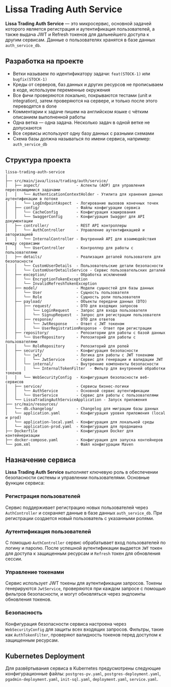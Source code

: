 # Lissa Trading Auth Service

**Lissa Trading Auth Service** — это микросервис, основной задачей которого является регистрация и аутентификация
пользователей, а также выдача JWT и Refresh токенов для дальнейшего доступа к другим сервисам. Данные о пользователях
хранятся в базе данных `auth_service_db`.

## Разработка на проекте

- Ветки называем по идентификатору задачи: `feat(STOCK-1)` или `bugfix(STOCK-1)`
- Креды от серверов, баз данных и других ресурсов не прописываем в коде, используем переменные окружения
- Все фичи проверяются локально, покрываются тестами (unit и integration), затем проверяются на сервере, и только после
  этого переводятся в done
- Комментарии к задаче пишем на английском языке с чётким описанием выполненной работы
- Одна ветка — одна задача. Несколько задач в одной ветке не допускаются
- Все сервисы используют одну базу данных с разными схемами
- Схема базы должна называться по имени сервиса, например: `auth_service_db`

## Структура проекта

```text
lissa-trading-auth-service
│
├── src/main/java/lissa/trading/auth/service/
│   ├── aspect/                - Аспекты (AOP) для управления пересекающимися задачами
│   │   └── AuthenticationContextHolder - Утилита для хранения данных аутентификации в потоке
│   │   └── LogEndpointAspect  - Логирование вызовов конечных точек
│   ├── config/                - Файлы конфигурации сервиса
│   │   └── CacheConfig        - Конфигурация кэширования
│   │   └── SwaggerConfig      - Конфигурация Swagger для API документации
│   ├── controller/            - REST API контроллеры
│   │   └── AuthController     - Управление аутентификацией и авторизацией
│   │   └── InternalController - Внутренний API для взаимодействия между сервисами
│   │   └── UserController     - Контроллер для работы с пользователями
│   ├── details/               - Реализация деталей пользователя для безопасности
│   │   └── CustomUserDetails  - Пользовательские детали безопасности
│   │   └── CustomUserDetailsService - Сервис пользовательских деталей
│   ├── exception/             - Обработка исключений
│   │   └── EncryptionTokenException
│   │   └── InvalidRefreshTokenException
│   ├── model/                 - Модели сущностей для базы данных
│   │   └── User               - Сущность пользователя
│   │   └── Role               - Сущность роли пользователя
│   ├── payload/               - Объекты передачи данных (DTO)
│   │   ├── request/           - DTO для входящих запросов
│   │   │   └── LoginRequest   - Запрос для входа пользователя
│   │   │   └── SignupRequest  - Запрос для регистрации пользователя
│   │   ├── response/          - DTO для ответов
│   │   │   └── JwtResponse    - Ответ с JWT токеном
│   │   │   └── UserRegistrationResponse - Ответ при регистрации
│   ├── repository/            - Репозитории для работы с базой данных
│   │   └── UserRepository     - Репозиторий для работы с пользователями
│   │   └── RoleRepository     - Репозиторий для ролей
│   ├── security/              - Конфигурация безопасности
│   │   └── jwt/               - Логика для работы с JWT токенами
│   │   │   └── JwtService     - Сервис для генерации и валидации JWT
│   │   └── internal/          - Внутренние компоненты безопасности
│   │   │   └── InternalTokenFilter  - Фильтр для внутренней обработки токенов
│   │   └── WebSecurityConfig  - Конфигурация безопасности веб-сервисов
│   ├── service/               - Сервисы бизнес-логики
│   │   └── AuthService        - Основной сервис аутентификации
│   │   └── UserService        - Сервис для работы с пользователями
│   └── LissaTradingAuthServiceApplication - Запуск приложения
├── src/main/resources/
│   └── db.changelog/          - Changelog для миграции базы данных
│   └── application.yaml       - Конфигурация уровня приложения (local и prod)
│   └── application-local.yaml - Конфигурация для локальной среды
│   └── application-prod.yaml  - Конфигурация для продакшена
├── Dockerfile                 - Конфигурация Docker для контейнеризации
├── docker-compose.yaml        - Конфигурация для запуска контейнеров
└── pom.xml                    - Файл конфигурации Maven
```

## Назначение сервиса

**Lissa Trading Auth Service** выполняет ключевую роль в обеспечении безопасности системы и управлении пользователями.
Основные функции сервиса:

### Регистрация пользователей

Сервис поддерживает регистрацию новых пользователей через `AuthController` и сохраняет данные в базе данных
`auth_service_db`. При регистрации создается новый пользователь с указанными ролями.

### Аутентификация пользователей

С помощью `AuthController` сервис обрабатывает вход пользователей по логину и паролю. После успешной аутентификации
выдается `JWT` токен для доступа к защищенным ресурсам и `Refresh` токен для обновления сессии.

### Управление токенами

Сервис использует JWT токены для аутентификации запросов. Токены генерируются `JwtService`, проверяются при каждом
запросе с помощью фильтров безопасности, и могут обновляться через эндпоинты обновления токенов.

### Безопасность

Конфигурация безопасности сервиса настроена через `WebSecurityConfig` для защиты всех входящих запросов. Фильтры, такие
как `AuthTokenFilter`, проверяют валидность токенов перед доступом к защищенным ресурсам.

## Kubernetes Deployment

Для развёртывания сервиса в Kubernetes предусмотрены следующие конфигурационные файлы:
`postgres-pv.yaml`, `postgres-deployment.yaml`, `pgadmin-deployment.yaml`, `init-sql.yaml`, `deployment.yaml`,
`service.yaml`.